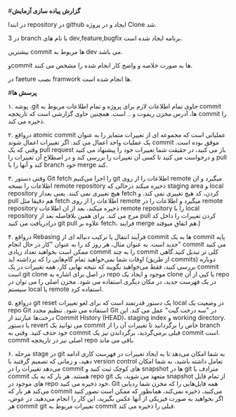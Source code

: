 #**گزارش پیاده سازی آزمایش**


در ابتدا repository در github ایجاد و در پروژه Clone شد.

در 3 branch با نام های dev,feature,bugfix برنامه ایجاد شده است.

بیشترین commit ها مربوط به dev می باشد.

وcommit ها به صورت خلاصه و واضح کار انجام شده را مشخص می کنند.

در faeture نصب framwork ها انجام شده است.



#**پرسش ها**


۱. پوشه .git حاوی تمام اطلاعات لازم برای پروژه و تمام اطلاعات مربوط به commit ها، آدرس مخزن ریموت و .. است. همچنین حاوی گزارشی است که تاریخچه commit را ذخیره می کند.

۲. درواقع atomic commit عملیاتی است که مجموعه ای از تغییرات متمایز را به عنوان یک عملیات واحد اعمال می کند. اگر تغییرات اعمال شوند commit موفق بوده است.
وقتی که یک pull request باز می کنید، در حقیقت شما تغییرات خود را پیشنهاد می کنید و درخواست می کنید تا کسی آن تغییرات را بررسی کند و در اصطلاح آن تغییرات را pull کند و آنها را با branch خود merge کند.

۳. وقتی دستور Git fetch را اجرا می‌کنیم git اطلاعات را از روی remote میگیرد و ان اطلاعات را نسخه remote repository ذخیره میکند درحالی که staging area و local repository هیچ تغییری نمی کنند. یعنی بعداز fetch کردن، کد هیچ تغییری نمی کند.
و pull هم دقیقا مثل fetch  اطلاعات را از روی remote میگیرد و اطلاعات را در remote repository ذخیره میکند، بعد از ان اطلاعات remote repository را با local repository مرج می کند. برای همین بلافاصله بعد از pull کردن تغییرات را داخل کد دریافت می کنید(در git pull علاوه بر fetch، فرایند merge هم اتفاق میوفتد.)

۴. درواقع Rebasing فرآیند انتقال یا ترکیب دنباله ای از commit ها به یک commit پایه جدید است. به عنوان مثال، هر روز کد را به عنوان "کار در حال انجام" commit می کنید ممکن است بخواهید تعداد زیادی commit را به چند commit کلی تر تبدیل کنید.گاهی اوقات شما نمی‌خواهید تمام گام‌هایی را که برداشته‌ اید (از طریق commits) دوباره بررسی کنید، فقط می‌خواهید بگویید که نتیجه نهایی کار، همه تغییرات در یک commit است.git clone در اصل برای اشاره به repo موجود و ایجاد یک clone یا کپی از آن repo در یک فهرست جدید، در مکان دیگری استفاده می شود. مخزن اصلی را می توان در سیستم local یا remote استفاده کرد.

۵. درواقع git reset یک دستور قدرتمند است که برای لغو تغییرات local در وضعیت یک repo Git استفاده می شود. تنظیم مجدد Git در "سه درخت گیت" عمل می کند. این درخت‌ها عبارتند از Commit History (HEAD)، staging index و working directory.
با دستور revert می توانید یک commit خاص را برگردانید تا تغییرات آن را از branch خود حذف کنید.
وقتی به commit قبلی برمی‌گردید، برگرداندن نیز یک commit است. commit اصلی نیز در تاریخچه repo باقی می ماند.

۶. مرحله stage در git به شما امکان می‌دهد تا به ایجاد تغییرات در فهرست کاری ادامه دهید، و زمانی که تصمیم گرفتید با version control تعامل داشته باشید، به شما امکان می‌دهد تغییرات را در commit‌ های کوچک ثبت کنید و snapshot ها در git مترادف با commit هستند. هر بار که به یک repo git متعهد می شوید، یک snapshot از تمام فایل های موجود در repo خود ذخیره می کنید. Git همه فایل‌هایی را که مخزن شما ردیابی می‌کند هر بار که commit می‌کنید، ذخیره نمی‌کند، همانطور که ممکن است تصور کنید اگر بخواهید به صورت فیزیکی از آنها عکس بگیرید، این کار را انجام می‌دهید. در عوض، هر commit git تغییرات مربوط به commit قبلی را ذخیره می کند.

